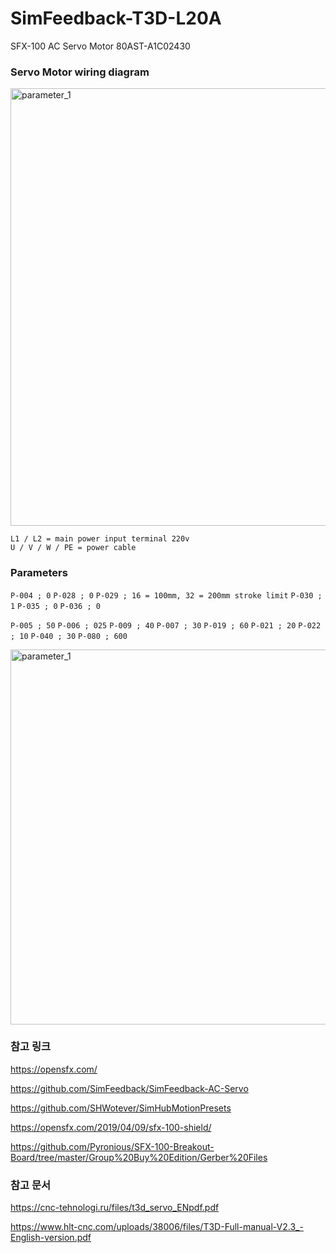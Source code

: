 # SimFeedback-T3D-L20A
SFX-100 AC Servo Motor 80AST-A1C02430




### Servo Motor wiring diagram

<img src="https://github.com/degul/SimFeedback-T3D-L20A/raw/main/images/servo_1.png" alt="parameter_1" width="700">

` L1 / L2 = main power input terminal 220v  `<br>
` U / V / W / PE = power cable  `



### Parameters

` P-004 ; 0 ` 
` P-028 ; 0 ` 
` P-029 ; 16 = 100mm, 32 = 200mm stroke limit ` 
` P-030 ; 1 ` 
` P-035 ; 0 ` 
` P-036 ; 0 ` 

` P-005 ; 50 ` 
` P-006 ; 025 ` 
` P-009 ; 40 ` 
` P-007 ; 30 ` 
` P-019 ; 60 ` 
` P-021 ; 20 ` 
` P-022 ; 10 ` 
` P-040 ; 30 ` 
` P-080 ; 600 ` 

<img src="https://github.com/degul/SimFeedback-T3D-L20A/raw/main/images/parameter_1.png" alt="parameter_1" width="600">



### 참고 링크

https://opensfx.com/

https://github.com/SimFeedback/SimFeedback-AC-Servo

https://github.com/SHWotever/SimHubMotionPresets

https://opensfx.com/2019/04/09/sfx-100-shield/

https://github.com/Pyronious/SFX-100-Breakout-Board/tree/master/Group%20Buy%20Edition/Gerber%20Files




### 참고 문서

https://cnc-tehnologi.ru/files/t3d_servo_ENpdf.pdf

https://www.hlt-cnc.com/uploads/38006/files/T3D-Full-manual-V2.3_-English-version.pdf



